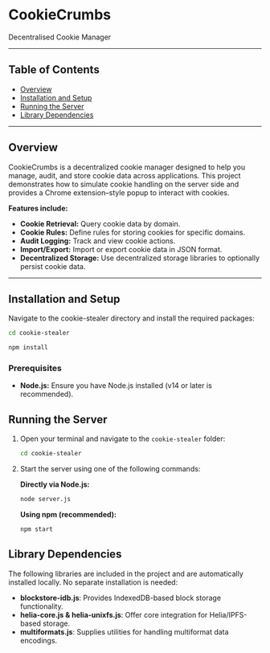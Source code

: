 # CookieCrumbs

Decentralised Cookie Manager

---

## Table of Contents

- [Overview](#overview)
- [Installation and Setup](#installation-and-setup)
- [Running the Server](#running-the-server)
- [Library Dependencies](#library-dependencies)

---

## Overview

CookieCrumbs is a decentralized cookie manager designed to help you manage, audit, and store cookie data across applications. This project demonstrates how to simulate cookie handling on the server side and provides a Chrome extension–style popup to interact with cookies.

**Features include:**
- **Cookie Retrieval:** Query cookie data by domain.
- **Cookie Rules:** Define rules for storing cookies for specific domains.
- **Audit Logging:** Track and view cookie actions.
- **Import/Export:** Import or export cookie data in JSON format.
- **Decentralized Storage:** Use decentralized storage libraries to optionally persist cookie data.

---

## Installation and Setup

Navigate to the cookie-stealer directory and install the required packages:
   ```bash
   cd cookie-stealer
   ```
   ```bash
   npm install
   ```

### Prerequisites

- **Node.js:** Ensure you have Node.js installed (v14 or later is recommended).
  


## Running the Server
1. Open your terminal and navigate to the `cookie-stealer` folder:
   ```bash
   cd cookie-stealer
   ```
   
2. Start the server using one of the following commands:

    **Directly via Node.js:**
    ```bash
    node server.js
    ```

    **Using npm (recommended):**
    ```bash
    npm start
    ```

## Library Dependencies 
The following libraries are included in the project and are automatically installed locally. No separate installation is needed:

- **blockstore-idb.js**: Provides IndexedDB-based block storage functionality.
- **helia-core.js & helia-unixfs.js**: Offer core integration for Helia/IPFS-based storage.
- **multiformats.js**: Supplies utilities for handling multiformat data encodings.

